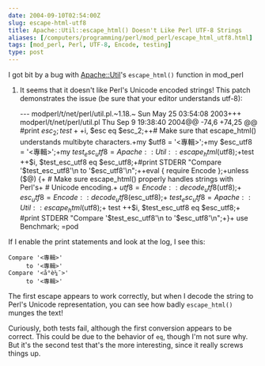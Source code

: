 ```yaml
--- 
date: 2004-09-10T02:54:00Z
slug: escape-html-utf8
title: Apache::Util::escape_html() Doesn't Like Perl UTF-8 Strings
aliases: [/computers/programming/perl/mod_perl/escape_html_utf8.html]
tags: [mod_perl, Perl, UTF-8, Encode, testing]
type: post
---
```


I got bit by a bug with [Apache::Util]'s `escape_html()` function in mod\_perl
1. It seems that it doesn't like Perl's Unicode encoded strings! This patch
demonstrates the issue (be sure that your editor understands utf-8):

    --- modperl/t/net/perl/util.pl.~1.18.~  Sun May 25 03:54:08 2003+++ modperl/t/net/perl/util.pl  Thu Sep  9 19:38:40 2004@@ -74,6 +74,25 @@  #print $esc_2; test ++$i, $esc eq $esc_2;++# Make sure that escape_html() understands multibyte characters.+my $utf8 = '<專輯>';+my $esc_utf8 = '<專輯>';+my $test_esc_utf8 = Apache::Util::escape_html($utf8);+test ++$i, $test_esc_utf8 eq $esc_utf8;+#print STDERR "Compare '$test_esc_utf8'\n     to '$esc_utf8'\n";++eval { require Encode };+unless ($@) {+    # Make sure escape_html() properly handles strings with Perl's+    # Unicode encoding.+    $utf8 = Encode::decode_utf8($utf8);+    $esc_utf8 = Encode::decode_utf8($esc_utf8);+    $test_esc_utf8 = Apache::Util::escape_html($utf8);+    test ++$i, $test_esc_utf8 eq $esc_utf8;+    #print STDERR "Compare '$test_esc_utf8'\n     to '$esc_utf8'\n";+}+ use Benchmark;  =pod

If I enable the print statements and look at the log, I see this:

    Compare '<專輯>'
         to '<專輯>'
    Compare '<å°è¼¯>'
         to '<專輯>'

The first escape appears to work correctly, but when I decode the string to
Perl's Unicode representation, you can see how badly `escape_html()` munges the
text!

Curiously, both tests fail, although the first conversion appears to be correct.
This could be due to the behavior of `eq`, though I'm not sure why. But it's the
second test that's the more interesting, since it really screws things up.

  [Apache::Util]: http://search.cpan.org/dist/mod_perl-1.29/Util/Util.pm
    "Apache::Util on CPAN"
